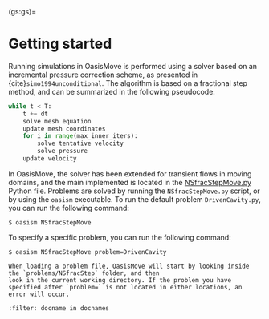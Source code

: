 (gs:gs)=
# Getting started

Running simulations in OasisMove is performed using a solver based on an incremental pressure correction scheme, as
presented in {cite}`simo1994unconditional`. The algorithm is based on a fractional step method, and can be summarized in
the following pseudocode:

```python
while t < T:
    t += dt
    solve mesh equation
    update mesh coordinates
    for i in range(max_inner_iters):
        solve tentative velocity
        solve pressure
    update velocity
```

In OasisMove, the solver has been extended for transient flows in moving domains, and the main implemented is located in
the [NSfracStepMove.py](https://github.com/KVSlab/OasisMove/blob/main/src/oasismove/NSfracStepMove.py) Python file.
Problems are solved by running the ``NSfracStepMove.py`` script, or by using the `oasism` executable. To run the default
problem `DrivenCavity.py`, you can run the following command:

``` console
$ oasism NSfracStepMove 
```

To specify a specific problem, you can run the following command:

``` console
$ oasism NSfracStepMove problem=DrivenCavity 
```

```{note}
When loading a problem file, OasisMove will start by looking inside the `problems/NSfracStep` folder, and then
look in the current working directory. If the problem you have specified after `problem=` is not located in either locations, an error will occur.
```

```{bibliography}
:filter: docname in docnames
```
